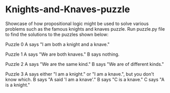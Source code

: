 # Knights-and-Knaves-puzzle

Showcase of how propositional logic might be used to solve various problems such as the famous knights and knaves puzzle. Run puzzle.py file to
find the solutions to the puzzles shown below:

Puzzle 0
A says "I am both a knight and a knave."

Puzzle 1
A says "We are both knaves."
B says nothing.

Puzzle 2
A says "We are the same kind."
B says "We are of different kinds."

Puzzle 3
A says either "I am a knight." or "I am a knave.", but you don't know which.
B says "A said 'I am a knave'."
B says "C is a knave."
C says "A is a knight."
